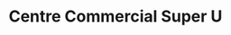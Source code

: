 ---
title: "Centre Commercial Super U"
url: /gourdan-polignan/centre-commercial-super-u/
shop: supermarché
---